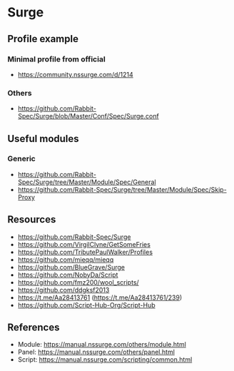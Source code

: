 # Surge

## Profile example

### Minimal profile from official

- https://community.nssurge.com/d/1214

### Others

- https://github.com/Rabbit-Spec/Surge/blob/Master/Conf/Spec/Surge.conf

## Useful modules

### Generic

- https://github.com/Rabbit-Spec/Surge/tree/Master/Module/Spec/General
- https://github.com/Rabbit-Spec/Surge/tree/Master/Module/Spec/Skip-Proxy

## Resources

- https://github.com/Rabbit-Spec/Surge
- https://github.com/VirgilClyne/GetSomeFries
- https://github.com/TributePaulWalker/Profiles
- https://github.com/mieqq/mieqq
- https://github.com/BlueGrave/Surge
- https://github.com/NobyDa/Script
- https://github.com/fmz200/wool_scripts/
- https://github.com/ddgksf2013
- https://t.me/Aa28413761 (https://t.me/Aa28413761/239)
- https://github.com/Script-Hub-Org/Script-Hub

## References

- Module: https://manual.nssurge.com/others/module.html
- Panel: https://manual.nssurge.com/others/panel.html
- Script: https://manual.nssurge.com/scripting/common.html
